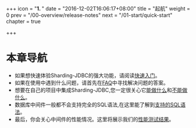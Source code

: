 +++
icon = "<b>1. </b>"
date = "2016-12-02T16:06:17+08:00"
title = "起航"
weight = 0
prev = "/00-overview/release-notes"
next = "/01-start/quick-start"
chapter = true

+++

# 本章导航

 - 如果想快速体验Sharding-JDBC的强大功能，请阅读[快速入门](/01-start/quick-start)。
 - 如果在使用中遇到什么问题，请首先在[FAQ](/01-start/faq)中寻找解决问题的答案。
 - 想要在自己的项目中集成Sharding-JDBC,您一定很关心它[能做什么](/01-start/features)和[不能做什么](/01-start/limitations)。
 - 数据库中间件一般都不会支持完全的SQL语法,在这里能了解到[支持的SQL语法](/01-start/sql-supported)。
 - 最后，你会关心中间件的性能情况。这里将展示我们的[性能测试结果](/01-start/stress-test)。
